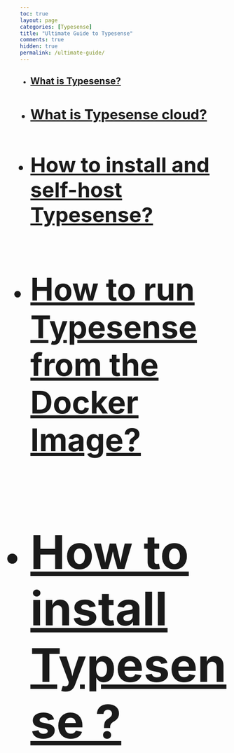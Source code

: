 ```yaml
---
toc: true
layout: page
categories: [Typesense]
title: "Ultimate Guide to Typesense"
comments: true
hidden: true
permalink: /ultimate-guide/
---
```


<ul>
<li><h2><a href="https://aviyeldevrel.github.io/Aviyel-Blogs-Review/what-is-typesense/">What is Typesense?</a><h2>
<li><h2><a href="https://aviyeldevrel.github.io/Aviyel-Blogs-Review/what-is-typesense-cloud/">What is Typesense cloud?</a><h2>
<li><h2><a href="https://aviyeldevrel.github.io/Aviyel-Blogs-Review/how-to-install-and-self-host-typesense/">How to install and self-host Typesense?</a><h2>
<li><h2><a href="https://aviyeldevrel.github.io/Aviyel-Blogs-Review/how-to-run-typesense-docker-image/">How to run Typesense from the Docker Image?</a><h2>
<li><h2><a href="https://aviyeldevrel.github.io/Aviyel-Blogs-Review/how-to-install-typesense/">How to install Typesense ?</a><h2>
